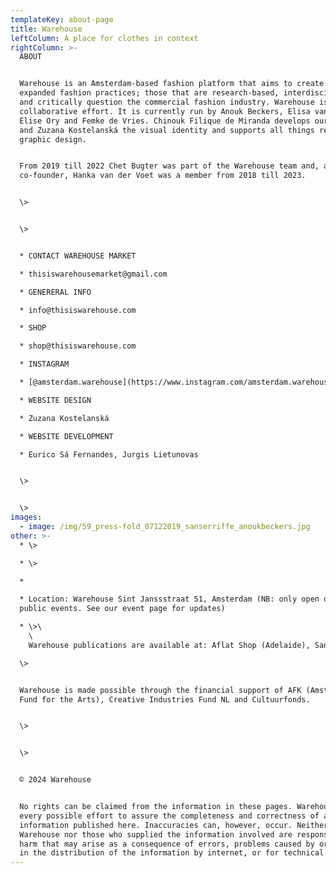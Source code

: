 ```yaml
---
templateKey: about-page
title: Warehouse
leftColumn: A place for clothes in context
rightColumn: >-
  ABOUT


  Warehouse is an Amsterdam-based fashion platform that aims to create space for
  expanded fashion practices; those that are research-based, interdisciplinary
  and critically question the commercial fashion industry. Warehouse is a
  collaborative effort. It is currently run by Anouk Beckers, Elisa van Joolen,
  Élise Ory and Femke de Vries. Chinouk Filique de Miranda develops our podcast
  and Zuzana Kostelanská the visual identity and supports all things related to
  graphic design. 


  From 2019 till 2022 Chet Bugter was part of the Warehouse team and, as a
  co-founder, Hanka van der Voet was a member from 2018 till 2023.


  \>


  \>


  * CONTACT WAREHOUSE MARKET

  * thisiswarehousemarket@gmail.com

  * GENERERAL INFO

  * info@thisiswarehouse.com

  * SHOP

  * shop@thisiswarehouse.com

  * INSTAGRAM

  * [@amsterdam.warehouse](https://www.instagram.com/amsterdam.warehouse)

  * WEBSITE DESIGN

  * Zuzana Kostelanská

  * WEBSITE DEVELOPMENT 

  * Eurico Sá Fernandes, Jurgis Lietunovas


  \>


  \>
images:
  - image: /img/59_press-fold_07122019_sanserriffe_anoukbeckers.jpg
other: >-
  * \>

  * \>

  * 

  * Location: Warehouse Sint Janssstraat 51, Amsterdam (NB: only open during
  public events. See our event page for updates)

  * \>\
    \
    Warehouse publications are available at: Aflat Shop (Adelaide), San Serriffe (Amsterdam), Athenaeum (Amsterdam), Do You Read Me?! (Berlin), Dispozitiv Books (Bucharest), Blue Flower Texts (Christchurch), Tenderbooks (London), Reina (Melbourne), World Food Books (Melbourne), Play The Tambourine (online).

  \>


  Warehouse is made possible through the financial support of AFK (Amsterdam
  Fund for the Arts), Creative Industries Fund NL and Cultuurfonds.


  \>


  \>


  © 2024 Warehouse


  No rights can be claimed from the information in these pages. Warehouse makes
  every possible effort to assure the completeness and correctness of all
  information published here. Inaccuracies can, however, occur. Neither
  Warehouse nor those who supplied the information involved are responsible for
  harm that may arise as a consequence of errors, problems caused by or inherent
  in the distribution of the information by internet, or for technical failures.
---
```


